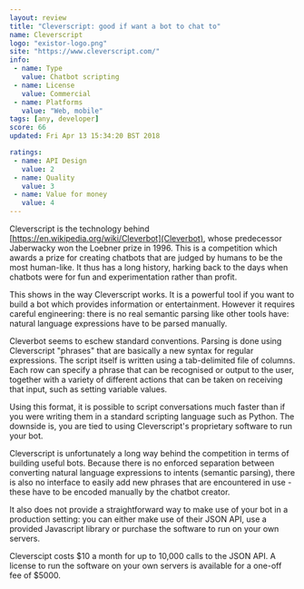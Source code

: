```yaml
---
layout: review
title: "Cleverscript: good if want a bot to chat to"
name: Cleverscript
logo: "existor-logo.png"
site: "https://www.cleverscript.com/"
info:
 - name: Type
   value: Chatbot scripting
 - name: License
   value: Commercial
 - name: Platforms
   value: "Web, mobile"
tags: [any, developer]
score: 66
updated: Fri Apr 13 15:34:20 BST 2018

ratings:
 - name: API Design
   value: 2
 - name: Quality
   value: 3
 - name: Value for money
   value: 4
---
```


Cleverscript is the technology behind
[https://en.wikipedia.org/wiki/Cleverbot](Cleverbot), whose
predecessor Jaberwacky won the Loebner prize in 1996. This is a
competition which awards a prize for creating chatbots that are judged
by humans to be the most human-like. It thus has a long history,
harking back to the days when chatbots were for fun and
experimentation rather than profit.

This shows in the way Cleverscript works. It is a powerful tool if you
want to build a bot which provides information or
entertainment. However it requires careful engineering: there is no
real semantic parsing like other tools have: natural language
expressions have to be parsed manually.

Cleverbot seems to eschew standard conventions. Parsing is done using
Cleverscript "phrases" that are basically a new syntax for regular
expressions. The script itself is written using a tab-delimited file
of columns. Each row can specify a phrase that can be recognised or
output to the user, together with a variety of different actions that
can be taken on receiving that input, such as setting variable values.

Using this format, it is possible to script conversations much faster
than if you were writing them in a standard scripting language such as
Python. The downside is, you are tied to using Cleverscript's
proprietary software to run your bot.

Cleverscript is unfortunately a long way behind the competition in
terms of building useful bots. Because there is no enforced separation
between converting natural language expressions to intents (semantic
parsing), there is also no interface to easily add new phrases that
are encountered in use - these have to be encoded manually by the
chatbot creator.

It also does not provide a straightforward way to make use of your bot
in a production setting: you can either make use of their JSON API,
use a provided Javascript library or purchase the software to run on
your own servers.

Cleverscipt costs $10 a month for up to 10,000 calls
to the JSON API. A license to run the software on your own servers
is available for a one-off fee of $5000.
